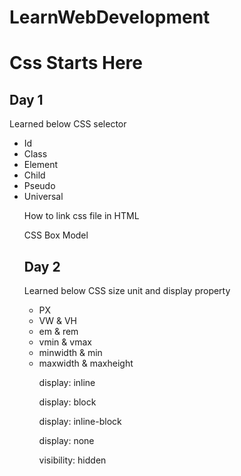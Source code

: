 # LearnWebDevelopment

<h1>Css Starts Here</h2>
<h2>Day 1</h2>
<p>Learned below CSS selector </p>
<ul>
<li>Id</li>
<li>Class</li>
<li>Element</li>
<li>Child</li>
<li>Pseudo</li>
<li>Universal</li>
<p>How to link css file in HTML</p>
<p>CSS Box Model</p>
<h2>Day 2</h2>
<p>Learned below CSS size unit and display property </p>
<ul>
<li>PX</li>
<li>VW & VH</li>
<li>em & rem</li>
<li>vmin & vmax</li>
<li>minwidth & min</li>
<li>maxwidth & maxheight</li>
<p>display: inline</p>
<p>display: block</p>
<p>display: inline-block</p>
<p>display: none</p>
<p>visibility: hidden</p>
